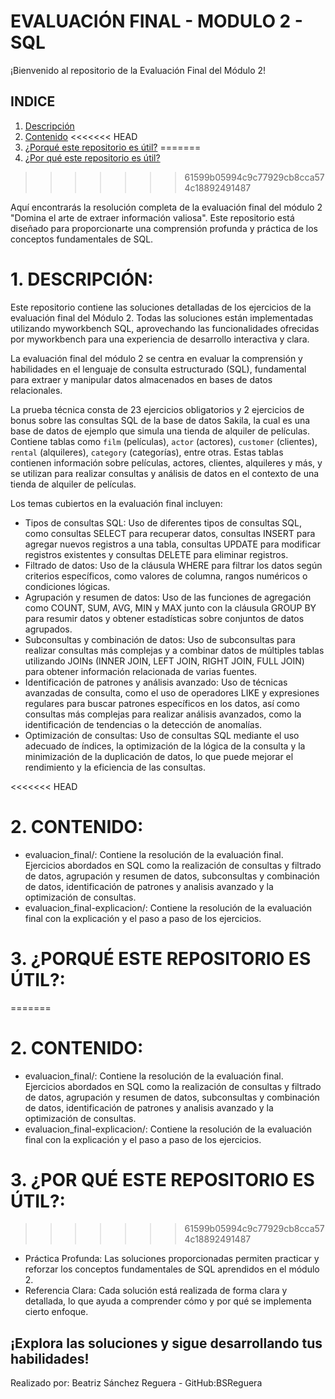 # EVALUACIÓN FINAL - MODULO 2 - SQL 


¡Bienvenido al repositorio de la Evaluación Final del Módulo 2!

## INDICE
1. [Descripción](#1-descripción)
2. [Contenido](#2-contenido)
<<<<<<< HEAD
3. [¿Porqué este repositorio es útil?](#3-utilidad)
=======
3. [¿Por qué este repositorio es útil?](#3-utilidad)
>>>>>>> 61599b05994c9c77929cb8cca574c18892491487
   

Aquí encontrarás la resolución completa de la evaluación final del módulo 2 "Domina el arte de extraer información valiosa". Este repositorio está diseñado para proporcionarte una comprensión profunda y práctica de los conceptos fundamentales de SQL.

# 1. DESCRIPCIÓN: 
Este repositorio contiene las soluciones detalladas de los ejercicios de la evaluación final del Módulo 2. Todas las soluciones están implementadas utilizando myworkbench SQL, aprovechando las funcionalidades ofrecidas por myworkbench para una experiencia de desarrollo interactiva y clara.

La evaluación final del módulo 2 se centra en evaluar la comprensión y habilidades en el lenguaje de consulta estructurado (SQL), fundamental para extraer y manipular datos almacenados en bases de datos relacionales.

La prueba técnica consta de 23 ejercicios obligatorios y 2 ejercicios de bonus sobre las consultas SQL  de la base de datos Sakila, la cual es una base de datos de ejemplo que simula una tienda de alquiler de películas. Contiene tablas como `film` (películas), `actor` (actores), `customer` (clientes), `rental` (alquileres), `category` (categorías), entre otras. Estas tablas contienen información sobre películas, actores, clientes, alquileres y más, y se utilizan para realizar consultas y análisis de datos en el contexto de una tienda de alquiler de películas.

Los temas cubiertos en la evaluación final incluyen:
- Tipos de consultas SQL: Uso de diferentes tipos de consultas SQL, como consultas SELECT para recuperar datos, consultas INSERT para agregar nuevos registros a una tabla, consultas UPDATE para modificar registros existentes y consultas DELETE para eliminar registros.
- Filtrado de datos: Uso de la cláusula WHERE para filtrar los datos según criterios específicos, como valores de columna, rangos numéricos o condiciones lógicas.
- Agrupación y resumen de datos: Uso de las funciones de agregación como COUNT, SUM, AVG, MIN y MAX junto con la cláusula GROUP BY para resumir datos y obtener estadísticas sobre conjuntos de datos agrupados.
- Subconsultas y combinación de datos: Uso de subconsultas para realizar consultas más complejas y a combinar datos de múltiples tablas utilizando JOINs (INNER JOIN, LEFT JOIN, RIGHT JOIN, FULL JOIN) para obtener información relacionada de varias fuentes.
- Identificación de patrones y análisis avanzado: Uso de técnicas avanzadas de consulta, como el uso de operadores LIKE y expresiones regulares para buscar patrones específicos en los datos, así como consultas más complejas para realizar análisis avanzados, como la identificación de tendencias o la detección de anomalías.
- Optimización de consultas: Uso de consultas SQL mediante el uso adecuado de índices, la optimización de la lógica de la consulta y la minimización de la duplicación de datos, lo que puede mejorar el rendimiento y la eficiencia de las consultas.
  
<<<<<<< HEAD
# 2. CONTENIDO: 
- evaluacion_final/: Contiene la resolución de la evaluación final. Ejercicios abordados en SQL como la realización de consultas y filtrado de datos, agrupación y resumen de datos, subconsultas y combinación de datos, identificación de patrones y analisis avanzado y la optimización de consultas.
- evaluacion_final-explicacion/: Contiene la resolución de la evaluación final con la explicación y el paso a paso de los ejercicios.

# 3. ¿PORQUÉ ESTE REPOSITORIO ES ÚTIL?: 
=======
# 2. CONTENIDO:  
- evaluacion_final/: Contiene la resolución de la evaluación final. Ejercicios abordados en SQL como la realización de consultas y filtrado de datos, agrupación y resumen de datos, subconsultas y combinación de datos, identificación de patrones y analisis avanzado y la optimización de consultas.
- evaluacion_final-explicacion/: Contiene la resolución de la evaluación final con la explicación y el paso a paso de los ejercicios.

# 3. ¿POR QUÉ ESTE REPOSITORIO ES ÚTIL?: 
>>>>>>> 61599b05994c9c77929cb8cca574c18892491487
- Práctica Profunda: Las soluciones proporcionadas permiten practicar y reforzar los conceptos fundamentales de SQL aprendidos en el módulo 2.
- Referencia Clara: Cada solución está realizada de forma clara y detallada, lo que ayuda a comprender cómo y por qué se implementa cierto enfoque.



## ¡Explora las soluciones y sigue desarrollando tus habilidades!



Realizado por: Beatriz Sánchez Reguera - GitHub:BSReguera
